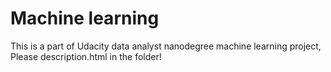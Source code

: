 # Machine learning

This is a part of Udacity data analyst nanodegree machine learning project, Please description.html in the folder!
